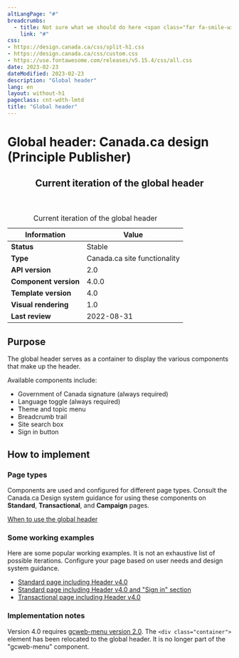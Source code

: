 ```yaml
---
altLangPage: "#"
breadcrumbs:
  - title: Not sure what we should do here <span class="far fa-smile-wink"></span>
    link: "#"
css:
- https://design.canada.ca/css/split-h1.css
- https://design.canada.ca/css/custom.css
- https://use.fontawesome.com/releases/v5.15.4/css/all.css
date: 2023-02-23
dateModified: 2023-02-23
description: "Global header"
lang: en
layout: without-h1
pageclass: cnt-wdth-lmtd
title: "Global header"
---
```

<h1 property="name" id="wb-cont" dir="ltr"><span class="stacked"><span>Global header</span>: <span>Canada.ca design (Principle Publisher)</span></span></h1>
<div class="row">
  <div class="col-md-8">
    <div class="panel panel-default">
      <header class="panel-heading">
        <h2 class="panel-title">Current iteration of the global header</h2>
      </header>
      <table class="table table-striped table-condensed small">
        <caption class="wb-inv">
        Current iteration of the global header
        </caption>
        <thead>
          <tr>
            <th class="col-md-4">Information</th>
            <th class="col-md-8" >Value</th>
          </tr>
        </thead>
        <tbody>
          <tr>
            <td><strong>Status</strong></td>
            <td>Stable</td>
          </tr>
          <tr>
            <td><strong>Type</strong></td>
            <td>Canada.ca site functionality</td>
          </tr>
          <tr>
            <td><strong>API version</strong></td>
            <td>2.0</td>
          </tr>
          <tr>
            <td><strong>Component version</strong></td>
            <td>4.0.0</td>
          </tr>
          <tr>
            <td><strong>Template version</strong></td>
            <td>4.0</td>
          </tr>
          <tr>
            <td><strong>Visual rendering</strong></td>
            <td>1.0</td>
          </tr>
          <tr>
            <td><strong>Last review</strong></td>
            <td>2022-08-31</td>
          </tr>
        </tbody>
      </table>
    </div>
  </div>
</div>
<h2>Purpose</h2>
<p>The global header serves as a container to display the various components that make up the header.</p>
<p>Available components include:</p>
<ul>
  <li>Government of Canada signature (always required)</li>
  <li>Language toggle (always required)</li>
  <li>Theme and topic menu</li>
  <li>Breadcrumb trail</li>
  <li>Site search box</li>
  <li>Sign in button</li>
</ul>
<h2>How to implement</h2>
<h3>Page types</h3>
<p>Components are used and configured for different page types.   Consult the Canada.ca Design system guidance for using these components on <strong>Standard</strong>, <strong>Transactional</strong>, and <strong>Campaign</strong> pages.</p>
<p><a href="https://design.canada.ca/common-design-patterns/global-header.html#when">When to use the global header</a></p>
<h3>Some working examples</h3>
<p>Here are some popular working examples.  It is not an exhaustive list of possible iterations.  Configure your page based on user needs and design system guidance.</p>
<ul>
  <li><a href="https://wet-boew.github.io/GCWeb/templates/content-en.html">Standard page including Header v4.0</a></li>
  <li><a href="https://wet-boew.github.io/GCWeb/sites/authentication/contextual-signin-en.html">Standard page including Header v4.0 and "Sign in" section</a></li>
  <li><a href="https://test.canada.ca/experimental/examples/layout-transactional-01-en.html">Transactional page including Header v4.0</a></li>
</ul>
<h3>Implementation notes</h3>
<p>Version 4.0 requires <a href="https://wet-boew.github.io/GCWeb/sites/gcweb-menu/gcweb-menu-docs-en.html">gcweb-menu version 2.0</a>.  The <code>&lt;div class="container"&gt;</code> element has been relocated to the global header.  It is no longer part of the "gcweb-menu" component.</p>
